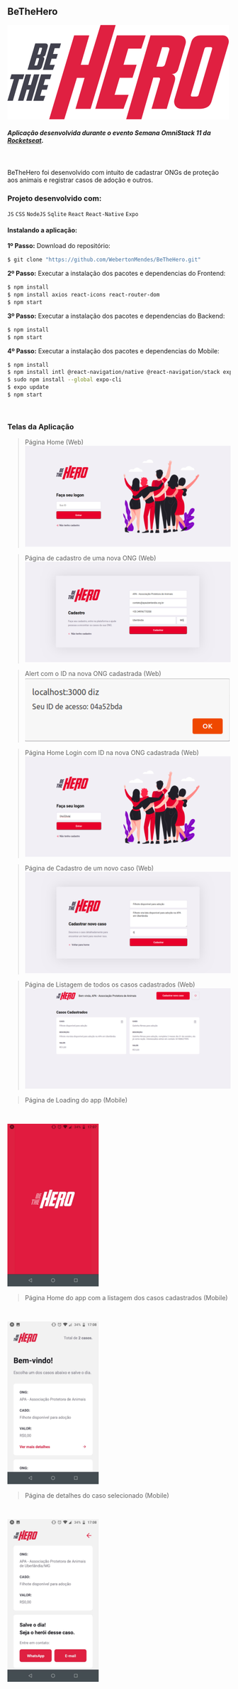 ## BeTheHero

![](https://raw.githubusercontent.com/WebertonMendes/BeTheHero/b7d4f627a7edbf98a29fa0549d807d5f25dcb343/frontend/src/assets/logo.svg)
<br>
##### Aplicação desenvolvida durante o evento Semana OmniStack 11 da <a href="https://rocketseat.com.br/" target="_blank">Rocketseat</a>.
<br>

BeTheHero foi desenvolvido com intuito de cadastrar ONGs de proteção aos animais e registrar casos de adoção e outros.
<br>

### Projeto desenvolvido com:
`JS` `CSS` `NodeJS` `Sqlite` `React` `React-Native` `Expo`
<br>
#### Instalando a aplicação:

**1º Passo:** Download do repositório:
```sh
$ git clone "https://github.com/WebertonMendes/BeTheHero.git"
```

**2º Passo:** Executar a instalação dos pacotes e dependencias do Frontend:
```sh
$ npm install
$ npm install axios react-icons react-router-dom
$ npm start
```

**3º Passo:** Executar a instalação dos pacotes e dependencias do Backend:
```sh
$ npm install
$ npm start
```

**4º Passo:** Executar a instalação dos pacotes e dependencias do Mobile:
```sh
$ npm install
$ npm install intl @react-navigation/native @react-navigation/stack expo-mail-composer react-native-safe-area-context axios react-native-gesture-handler react-native-screens
$ sudo npm install --global expo-cli
$ expo update
$ npm start
```
<br>

### Telas da Aplicação

> Página Home (Web)
![](https://github.com/WebertonMendes/BeTheHero/blob/master/screen/webHome.png?raw=true)<br>

> Página de cadastro de uma nova ONG (Web)
![](https://github.com/WebertonMendes/BeTheHero/blob/master/screen/webForm.png?raw=true)<br>

> Alert com o ID na nova ONG cadastrada (Web)
![](https://github.com/WebertonMendes/BeTheHero/blob/master/screen/webAlertID.png?raw=true)<br>

> Página Home Login com ID na nova ONG cadastrada (Web)
![](https://github.com/WebertonMendes/BeTheHero/blob/master/screen/webLogin.png?raw=true)<br>

> Página de Cadastro de um novo caso (Web)
![](https://github.com/WebertonMendes/BeTheHero/blob/master/screen/webNewCase.png?raw=true)<br>

> Página de Listagem de todos os casos cadastrados (Web)
![](https://github.com/WebertonMendes/BeTheHero/blob/master/screen/webListCases.png?raw=true)<br>

> Página de Loading do app (Mobile)
<br>

![](https://github.com/WebertonMendes/BeTheHero/blob/master/screen/mobileScreenLoad.png?raw=true)<br>

> Página Home do app com a listagem dos casos cadastrados (Mobile)
<br>

![](https://github.com/WebertonMendes/BeTheHero/blob/master/screen/mobileHome.png?raw=true)<br>

> Página de detalhes do caso selecionado (Mobile)
<br>

![](https://github.com/WebertonMendes/BeTheHero/blob/master/screen/mobileViewCase.png?raw=true)<br>